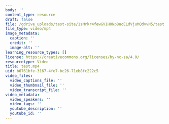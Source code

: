 ```yaml
---
body: ''
content_type: resource
draft: false
file: /gdrive_uploads/test-site/1sMrkr4fewGV1HONp8ucELdVjuMQdvvN5/test.mp4
file_type: video/mp4
image_metadata:
  caption: ''
  credit: ''
  image-alt: ''
learning_resource_types: []
license: https://creativecommons.org/licenses/by-nc-sa/4.0/
resourcetype: Video
title: test.mp4
uid: b6761bfe-3167-4fe7-bc26-71eb8fc222c5
video_files:
  video_captions_file: ''
  video_thumbnail_file: ''
  video_transcript_file: ''
video_metadata:
  video_speakers: ''
  video_tags: ''
  youtube_description: ''
  youtube_id: ''
---
```

